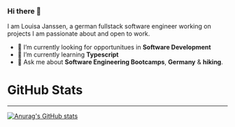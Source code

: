 ### Hi there 👋

I am Louisa Janssen, a german fullstack software engineer working on projects I am passionate about and open to work. 

- 🔭 I’m currently looking for opportunitues in **Software Development**
- 🌱 I’m currently learning **Typescript**
- 💬 Ask me about **Software Engineering Bootcamps**, **Germany** & **hiking**.

# GitHub Stats #
- - - -

[![Anurag's GitHub stats](https://github-readme-stats.vercel.app/api?username=louisajanssen)](https://github.com/anuraghazra/github-readme-stats)

